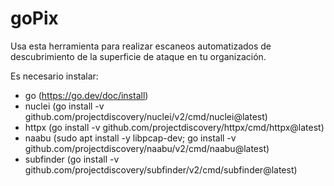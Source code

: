 # goPix
Usa esta herramienta para realizar escaneos automatizados de descubrimiento de la superficie de ataque en tu organización.

Es necesario instalar:

- go (https://go.dev/doc/install)
- nuclei (go install -v github.com/projectdiscovery/nuclei/v2/cmd/nuclei@latest)
- httpx (go install -v github.com/projectdiscovery/httpx/cmd/httpx@latest)
- naabu (sudo apt install -y libpcap-dev; go install -v github.com/projectdiscovery/naabu/v2/cmd/naabu@latest)
- subfinder (go install -v github.com/projectdiscovery/subfinder/v2/cmd/subfinder@latest)
